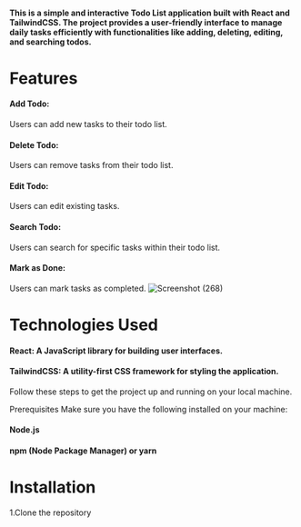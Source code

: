 #### This is a simple and interactive Todo List application built with React and TailwindCSS. The project provides a user-friendly interface to manage daily tasks efficiently with functionalities like adding, deleting, editing, and searching todos.


# Features
#### Add Todo:
Users can add new tasks to their todo list.
#### Delete Todo: 
Users can remove tasks from their todo list.
#### Edit Todo:
Users can edit existing tasks.
#### Search Todo: 
Users can search for specific tasks within their todo list.
#### Mark as Done:
Users can mark tasks as completed.
![Screenshot (268)](https://github.com/user-attachments/assets/26e5d004-ff36-4f57-aa38-616d713821e5)

# Technologies Used
#### React: A JavaScript library for building user interfaces.
#### TailwindCSS: A utility-first CSS framework for styling the application.

Follow these steps to get the project up and running on your local machine.

Prerequisites
Make sure you have the following installed on your machine:

#### Node.js
#### npm (Node Package Manager) or yarn

# Installation
1.Clone the repository
   
